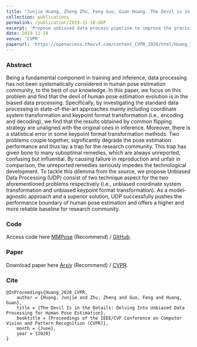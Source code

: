```yaml
---
title: "Junjie Huang, Zheng Zhu, Feng Guo, Guan Huang. The Devil is in the Details: Delving into Unbiased Data Processing for Human Pose Estimation. CVPR, 2020."
collection: publications
permalink: /publication/2019-11-18-UDP
excerpt: 'Propose unbiased data process pipeline to improve the precision of human pose estimation.'
date: 2019-11-18
venue: 'CVPR'
paperurl: 'https://openaccess.thecvf.com/content_CVPR_2020/html/Huang_The_Devil_Is_in_the_Details_Delving_Into_Unbiased_Data_CVPR_2020_paper.html'
---
```

### Abstract
Being a fundamental component in training and inference, data processing has not been systematically considered in human pose estimation community, to the best of our knowledge. In this paper, we focus on this problem and find that the devil of human pose estimation evolution is in the biased data processing. Specifically, by investigating the standard data processing in state-of-the-art approaches mainly including coordinate system transformation and keypoint format transformation (i.e., encoding and decoding), we find that the results obtained by common flipping strategy are unaligned with the original ones in inference. Moreover, there is a statistical error in some keypoint format transformation methods. Two problems couple together, significantly degrade the pose estimation performance and thus lay a trap for the research community. This trap has given bone to many suboptimal remedies, which are always unreported, confusing but influential. By causing failure in reproduction and unfair in comparison, the unreported remedies seriously impedes the technological development. To tackle this dilemma from the source, we propose Unbiased Data Processing (UDP) consist of two technique aspect for the two aforementioned problems respectively (i.e., unbiased coordinate system transformation and unbiased keypoint format transformation). As a model-agnostic approach and a superior solution, UDP successfully pushes the performance boundary of human pose estimation and offers a higher and more reliable baseline for research community.

### Code
Access code here [MMPose](https://github.com/HuangJunJie2017/mmpose) (Recommend) / [GitHub](https://github.com/HuangJunJie2017/UDP-Pose).

### Paper
Download paper here [Arxiv](https://arxiv.org/pdf/1911.07524.pdf) (Recommend) / [CVPR](https://openaccess.thecvf.com/content_CVPR_2020/papers/Huang_The_Devil_Is_in_the_Details_Delving_Into_Unbiased_Data_CVPR_2020_paper.pdf).

### Cite
```
@InProceedings{Huang_2020_CVPR,
    author = {Huang, Junjie and Zhu, Zheng and Guo, Feng and Huang, Guan},
    title = {The Devil Is in the Details: Delving Into Unbiased Data Processing for Human Pose Estimation},
    booktitle = {Proceedings of the IEEE/CVF Conference on Computer Vision and Pattern Recognition (CVPR)},
    month = {June},
    year = {2020}
}
```